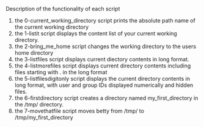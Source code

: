 Description of the functionality of each script
1. the 0-current_working_directory script prints the absolute path name of the current working directory
2. the 1-listit script displays the content list of your current working directory.
3. the 2-bring_me_home script changes the working directory to the users home directory
4. the 3-listfiles script displays current diectory contents in long format.
5. the 4-listmorefiles script displays current directory contents including files starting with . in the long format
6. the 5-listfilesdigitonly script displays the current directory contents in long format, with user and group IDs displayed numerically and hidden files.
7. the 6-firstdirectory script creates a directory named my_first_directory in the /tmp/ directory.
8. the 7-movethatfile script moves betty from /tmp/ to /tmp/my_first_directory 
